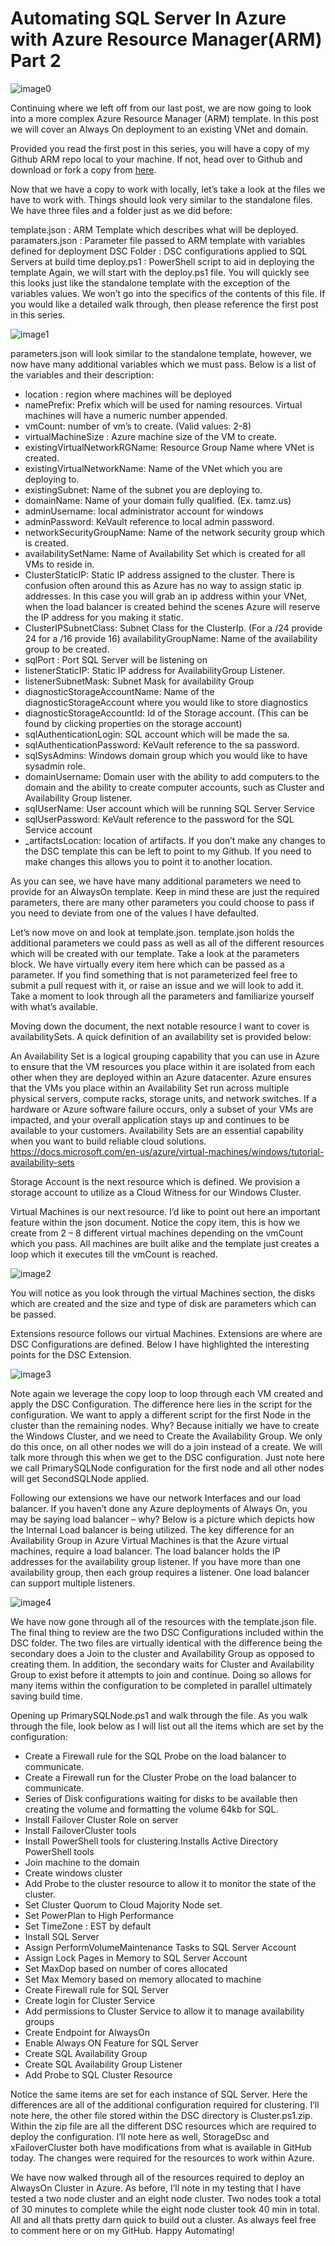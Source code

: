 # Automating SQL Server In Azure with Azure Resource Manager(ARM) Part 2
![image0](assets/images/autosqlpart2image0.png)

Continuing where we left off from our last post, we are now going to look into a more complex Azure Resource Manager (ARM) template. In this post we will cover an Always On deployment to an existing VNet and domain.

Provided you read the first post in this series, you will have a copy of my Github ARM repo local to your machine. If not, head over to Github and download or fork a copy from [here](https://github.com/aultt/ARM).

Now that we have a copy to work with locally, let’s take a look at the files we have to work with. Things should look very similar to the standalone files. We have three files and a folder just as we did before:

template.json : ARM Template which describes what will be deployed.
paramaters.json : Parameter file passed to ARM template with variables defined for deployment
DSC Folder : DSC configurations applied to SQL Servers at build time
deploy.ps1 : PowerShell script to aid in deploying the template
Again, we will start with the deploy.ps1 file.
You will quickly see this looks just like the standalone template with the exception of the variables values. We won’t go into the specifics of the contents of this file. If you would like a detailed walk through, then please reference the first post in this series.

![image1](assets/images/autosqlpart2image1.png)

parameters.json will look similar to the standalone template, however, we now have many additional variables which we must pass. Below is a list of the variables and their description:

- location : region where machines will be deployed
- namePrefix: Prefix which will be used for naming resources. Virtual machines will have a numeric number appended.
- vmCount: number of vm’s to create. (Valid values: 2-8)
- virtualMachineSize : Azure machine size of the VM to create.
- existingVirtualNetworkRGName: Resource Group Name where VNet is created.
- existingVirtualNetworkName: Name of the VNet which you are deploying to.
- existingSubnet: Name of the subnet you are deploying to.
- domainName: Name of your domain fully qualified. (Ex. tamz.us)
- adminUsername: local administrator account for windows
- adminPassword: KeVault reference to local admin password.
- networkSecurityGroupName: Name of the network security group which is created.
- availabilitySetName: Name of Availability Set which is created for all VMs to reside in.
- ClusterStaticIP: Static IP address assigned to the cluster. There is confusion often around this as Azure has no way to assign static ip addresses. In this case you will grab an ip address within your VNet, when the load balancer is created behind the scenes Azure will reserve the IP address for you making it static.
- ClusterIPSubnetClass: Subnet Class for the ClusterIp. (For a /24 provide 24 for a /16 provide 16)
availabilityGroupName: Name of the availability group to be created.
- sqlPort : Port SQL Server will be listening on
- listenerStaticIP: Static IP address for AvailabilityGroup Listener.
- listenerSubnetMask: Subnet Mask for availability Group
- diagnosticStorageAccountName: Name of the diagnosticStorageAccount where you would like to store diagnostics
- diagnosticStorageAccountId: Id of the Storage account. (This can be found by clicking properties on the storage account)
- sqlAuthenticationLogin: SQL account which will be made the sa.
- sqlAuthenticationPassword: KeVault reference to the sa password.
- sqlSysAdmins: Windows domain group which you would like to have sysadmin role.
- domainUsername: Domain user with the ability to add computers to the domain and the ability to create computer accounts, such as Cluster and Availability Group listener.
- sqlUserName: User account which will be running SQL Server Service
- sqlUserPassword: KeVault reference to the password for the SQL Service account
- _artifactsLocation: location of artifacts. If you don’t make any changes to the DSC template this can be left to point to my Github. If you need to make changes this allows you to point it to another location.

As you can see, we have have many additional parameters we need to provide for an AlwaysOn template. Keep in mind these are just the required parameters, there are many other parameters you could choose to pass if you need to deviate from one of the values I have defaulted.

Let’s now move on and look at template.json. template.json holds the additional parameters we could pass as well as all of the different resources which will be created with our template. Take a look at the parameters block. We have virtually every item here which can be passed as a parameter. If you find something that is not parameterized feel free to submit a pull request with it, or raise an issue and we will look to add it. Take a moment to look through all the parameters and familiarize yourself with what’s available.

Moving down the document, the next notable resource I want to cover is availabilitySets. A quick definition of an availability set is provided below:

An Availability Set is a logical grouping capability that you can use in Azure to ensure that the VM resources you place within it are isolated from each other when they are deployed within an Azure datacenter. Azure ensures that the VMs you place within an Availability Set run across multiple physical servers, compute racks, storage units, and network switches. If a hardware or Azure software failure occurs, only a subset of your VMs are impacted, and your overall application stays up and continues to be available to your customers. Availability Sets are an essential capability when you want to build reliable cloud solutions. https://docs.microsoft.com/en-us/azure/virtual-machines/windows/tutorial-availability-sets

Storage Account is the next resource which is defined. We provision a storage account to utilize as a Cloud Witness for our Windows Cluster.

Virtual Machines is our next resource. I’d like to point out here an important feature within the json document. Notice the copy item, this is how we create from 2 – 8 different virtual machines depending on the vmCount which you pass. All machines are built alike and the template just creates a loop which it executes till the vmCount is reached.

![image2](assets/images/autosqlpart2image2.png)

You will notice as you look through the virtual Machines section, the disks which are created and the size and type of disk are parameters which can be passed.

Extensions resource follows our virtual Machines. Extensions are where are DSC Configurations are defined. Below I have highlighted the interesting points for the DSC Extension.

![image3](assets/images/autosqlpart2image3.png)

Note again we leverage the copy loop to loop through each VM created and apply the DSC Configuration. The difference here lies in the script for the configuration. We want to apply a different script for the first Node in the cluster than the remaining nodes. Why? Because initially we have to create the Windows Cluster, and we need to Create the Availability Group. We only do this once, on all other nodes we will do a join instead of a create. We will talk more through this when we get to the DSC configuration. Just note here we call PrimarySQLNode configuration for the first node and all other nodes will get SecondSQLNode applied.

Following our extensions we have our network Interfaces and our load balancer. If you haven’t done any Azure deployments of Always On, you may be saying load balancer – why? Below is a picture which depicts how the Internal Load balancer is being utilized. The key difference for an Availability Group in Azure Virtual Machines is that the Azure virtual machines, require a load balancer. The load balancer holds the IP addresses for the availability group listener. If you have more than one availability group, then each group requires a listener. One load balancer can support multiple listeners.

![image4](assets/images/autosqlpart2image4.png)

We have now gone through all of the resources with the template.json file. The final thing to review are the two DSC Configurations included within the DSC folder. The two files are virtually identical with the difference being the secondary does a Join to the cluster and Availability Group as opposed to creating them. In addition, the secondary waits for Cluster and Availability Group to exist before it attempts to join and continue. Doing so allows for many items within the configuration to be completed in parallel ultimately saving build time.

Opening up PrimarySQLNode.ps1 and walk through the file. As you walk through the file, look below as I will list out all the items which are set by the configuration:

- Create a Firewall rule for the SQL Probe on the load balancer to communicate.
- Create a Firewall run for the Cluster Probe on the load balancer to communicate.
- Series of Disk configurations waiting for disks to be available then creating the volume and formatting the volume 64kb for SQL.
- Install Failover Cluster Role on server
- Install FailoverCluster tools
- Install PowerShell tools for clustering.Installs Active Directory PowerShell tools
- Join machine to the domain
- Create windows cluster
- Add Probe to the cluster resource to allow it to monitor the state of the cluster.
- Set Cluster Quorum to Cloud Majority Node set.
- Set PowerPlan to High Performance
- Set TimeZone : EST by default
- Install SQL Server
- Assign PerformVolumeMaintenance Tasks to SQL Server Account
- Assign Lock Pages in Memory to SQL Server Account
- Set MaxDop based on number of cores allocated
- Set Max Memory based on memory allocated to machine
- Create Firewall rule for SQL Server
- Create login for Cluster Service
- Add permissions to Cluster Service to allow it to manage availability groups
- Create Endpoint for AlwaysOn
- Enable Always ON Feature for SQL Server
- Create SQL Availability Group
- Create SQL Availability Group Listener
- Add Probe to SQL Cluster Resource

Notice the same items are set for each instance of SQL Server. Here the differences are all of the additional configuration required for clustering. I’ll note here, the other file stored within the DSC directory is Cluster.ps1.zip. Within the zip file are all the different DSC resources which are required to deploy the configuration. I’ll note here as well, StorageDsc and xFailoverCluster both have modifications from what is available in GitHub today. The changes were required for the resources to work within Azure.

We have now walked through all of the resources required to deploy an AlwaysOn Cluster in Azure. As before, I’ll note in my testing that I have tested a two node cluster and an eight node cluster. Two nodes took a total of 30 minutes to complete while the eight node cluster took 40 min in total. All and all thats pretty darn quick to build out a cluster. As always feel free to comment here or on my GitHub. Happy Automating!